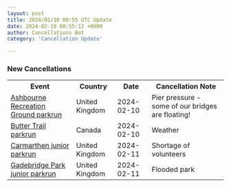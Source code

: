 ```yaml
---
layout: post
title: 2024/02/10 00:55 UTC Update
date: 2024-02-10 00:55:12 +0000
author: Cancellations Bot
category: 'Cancellation Update'

---
```


<h3>New Cancellations</h3>
<div class='hscrollable'>
<table style='width: 100%'>
    <tr>
        <th>Event</th>
        <th>Country</th>
        <th>Date</th>
        <th>Cancellation Note</th>
    </tr>
    <tr>
        <td><a href="https://www.parkrun.org.uk/ashbournerecreationground">Ashbourne Recreation Ground parkrun</a></td>
        <td>United Kingdom</td>
        <td>2024-02-10</td>
        <td>Pier pressure - some of our bridges are floating!</td>
    </tr>
    <tr>
        <td><a href="https://www.parkrun.ca/buttertrail">Butter Trail parkrun</a></td>
        <td>Canada</td>
        <td>2024-02-10</td>
        <td>Weather</td>
    </tr>
    <tr>
        <td><a href="https://www.parkrun.org.uk/carmarthen-juniors">Carmarthen junior parkrun</a></td>
        <td>United Kingdom</td>
        <td>2024-02-11</td>
        <td>Shortage of volunteers</td>
    </tr>
    <tr>
        <td><a href="https://www.parkrun.org.uk/gadebridgepark-juniors">Gadebridge Park junior parkrun</a></td>
        <td>United Kingdom</td>
        <td>2024-02-11</td>
        <td>Flooded park</td>
    </tr>
</table>
</div>
